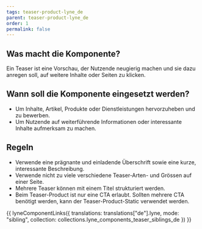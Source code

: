```yaml
---
tags: teaser-product-lyne_de
parent: teaser-product-lyne_de
order: 1
permalink: false
---
```


## Was macht die Komponente?
Ein Teaser ist eine Vorschau, der Nutzende neugierig machen und sie dazu anregen soll, auf weitere Inhalte oder Seiten zu klicken.

## Wann soll die Komponente eingesetzt werden?
* Um Inhalte, Artikel, Produkte oder Dienstleistungen hervorzuheben und zu bewerben.
* Um Nutzende auf weiterführende Informationen oder interessante Inhalte aufmerksam zu machen.

## Regeln
* Verwende eine prägnante und einladende Überschrift sowie eine kurze, interessante Beschreibung.
* Verwende nicht zu viele verschiedene Teaser-Arten- und Grössen auf einer Seite.
* Mehrere Teaser können mit einem Titel strukturiert werden.
* Beim Teaser-Product ist nur eine CTA erlaubt. Sollten mehrere CTA benötigt werden, kann der Teaser-Product-Static verwendet werden.


{{ lyneComponentLinks({
  translations: translations["de"].lyne,
  mode: "sibling",
  collection: collections.lyne_components_teaser_siblings_de
}) }}